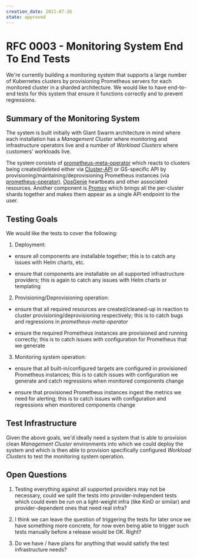 ```yaml
---
creation_date: 2021-07-26
state: approved
---
```


# RFC 0003 - Monitoring System End To End Tests

We're currently building a monitoring system that supports a large number of
Kubernetes clusters by provisioning Prometheus servers for each monitored
cluster in a sharded architecture. We would like to have end-to-end tests for
this system that ensure it functions correctly and to prevent regressions.

## Summary of the Monitoring System

The system is built initially with Giant Swarm architecture in mind where each
installation has a _Management Cluster_ where monitoring and infrastructure
operators live and a number of _Workload Clusters_ where customers' workloads
live.

The system consists of [prometheus-meta-operator][] which reacts to clusters
being created/deleted either via [Cluster-API][] or GS-specific API by
provisioning/maintaining/deprovisioning Prometheus instances (via
[prometheus-operator][]), [OpsGenie][] heartbeats and other associated
resources. Another component is [Promxy][] which brings all the per-cluster
shards together and makes them appear as a single API endpoint to the user.

## Testing Goals

We would like the tests to cover the following:

1. Deployment:

  - ensure all components are installable together; this is to catch any issues
    with Helm charts, etc.

  - ensure that components are installable on all supported infrastructure
    providers; this is again to catch any issues with Helm charts or templating

2. Provisioning/Deprovisioning operation:

  - ensure that all required resources are created/cleaned-up in reaction to
    cluster provisioning/deprovisioning respectively; this is to catch bugs and
    regressions in _prometheus-meta-operator_

  - ensure the required Prometheus instances are provisioned and running
    correctly; this is to catch issues with configuration for Prometheus that
    we generate

3. Monitoring system operation:

  - ensure that all built-in/configured targets are configured in provisioned
    Prometheus instances; this is to catch issues with configuration we
    generate and catch regressions when monitored components change

  - ensure that provisioned Prometheus instances ingest the metrics we need for
    alerting; this is to catch issues with configuration and regressions when
    monitored components change

## Test Infrastructure

Given the above goals, we'd ideally need a system that is able to provision
clean _Management Cluster_ environments into which we could deploy the system
and which is then able to provision specifically configured
_Workload Clusters_ to test the monitoring system operation.

## Open Questions

1. Testing everything against all supported providers may not be necessary,
   could we split the tests into provider-independent tests which could even be
   run on a light-weight infra (like KinD or similar) and provider-dependent
   ones that need real infra?

2. I think we can leave the question of triggering the tests for later once we
   have something more concrete, for now even being able to trigger such tests
   manually before a release would be OK. Right?

3. Do we have / have plans for anything that would satisfy the test
   infrastructure needs?

[Cluster-API]: https://github.com/kubernetes-sigs/cluster-api/
[OpsGenie]: https://docs.opsgenie.com/docs/api-overview
[prometheus-operator]: https://github.com/prometheus-operator/prometheus-operator/
[prometheus-meta-operator]: https://github.com/giantswarm/prometheus-meta-operator/
[Promxy]: https://github.com/jacksontj/promxy/
